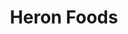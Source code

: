 ---
title: "Heron Foods"
url: /kingston-upon-hull/heron-foods-hotham-road-south/
shop: supermarket
---
